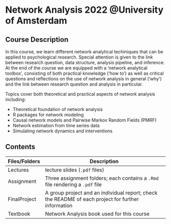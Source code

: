 # Network Analysis 2022 @University of Amsterdam

## Course Description
In this course, we learn different network analytical techiniques that can be applied to psychological research.
Special attention is given to the link between research question, data structure, analysis pipeline, and inference. <br>
At  the  end  of  the  course we are  equipped  with  a  ‘network  analytical  toolbox’,  consisting  of  both 
practical  knowledge  (‘how  to’)  as  well  as  critical  questions  and  reflections  on  the  use  of  network  analysis  in 
general (‘why’) and the link between research question and analysis in particular. <br>

Topics cover both theoretical and practical aspects of network analysis including:
 + Theoretical foundation of network analysis
 + R packages for network modeling 
 + Causal network models and Pairwise Markov Random Fields (PMRF)
 + Network estimation from time series data
 + Simulating network dynamics and interventions

## Contents

| Files/Folders          | Description   |
| -----------------      | ------------- |
|Lectures                |lecture slides (`.pdf` files)|
|Assignment              |Three assignment folders; each contains a `.Rmd` file rendering a `.pdf` file|
|FinalProject            |A group project and an individual report; check the README of each project for further information  |
|Textbook                |Network Analysis book used for this course|
